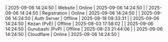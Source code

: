 | 2025-09-06 14:24:50 | Website | Online | 2025-09-06 14:24:50 |
| 2025-09-06 14:24:50 | Registration | Online | 2025-09-06 14:24:50 |
| 2025-09-06 14:24:50 | Auth Server | Offline | 2025-08-18 09:33:31 |
| 2025-09-06 14:24:50 | Kezan (PvE) | Offline | 2025-08-03 17:58:02 |
| 2025-09-06 14:24:50 | Gurubashi (PvP) | Offline | 2025-08-23 21:44:06 |
| 2025-09-06 14:24:50 | Cloudflare | Online | 2025-09-06 14:24:50 |
